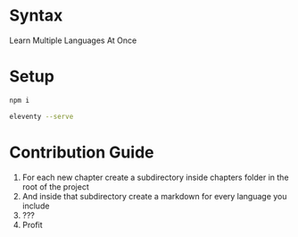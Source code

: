 # Syntax
Learn Multiple Languages At Once

# Setup
```bash
npm i
```
```bash
eleventy --serve
```

# Contribution Guide
1. For each new chapter create a subdirectory inside chapters folder in the root of the project
2. And inside that subdirectory create a markdown for every language you include
3. ???
4. Profit
